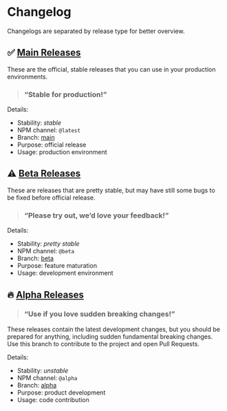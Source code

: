 # Changelog

Changelogs are separated by release type for better overview.

## ✅ [Main Releases][log_main]

These are the official, stable releases that you can use in your production environments.

> ### “Stable for production!”

Details:
- Stability: *stable*
- NPM channel: `@latest`
- Branch: [main][branch_main]
- Purpose: official release
- Usage: production environment

## ⚠️ [Beta Releases][log_beta]

These are releases that are pretty stable, but may have still some bugs to be fixed before official release.

> ### “Please try out, we’d love your feedback!”

Details:
- Stability: *pretty stable*
- NPM channel: `@beta`
- Branch: [beta][branch_beta]
- Purpose: feature maturation
- Usage: development environment

## 🔥 [Alpha Releases][log_alpha]

> ### “Use if you love sudden breaking changes!”

These releases contain the latest development changes, but you should be prepared for anything, including sudden fundamental breaking changes. Use this branch to contribute to the project and open Pull Requests.

Details:
- Stability: *unstable*
- NPM channel: `@alpha`
- Branch: [alpha][branch_alpha]
- Purpose: product development
- Usage: code contribution


[log_main]: https://github.com/mtrezza/parse-server-api-mail-adapter/blob/main/changelogs/CHANGELOG_main.md
[log_beta]: https://github.com/mtrezza/parse-server-api-mail-adapter/blob/beta/changelogs/CHANGELOG_beta.md
[log_alpha]: https://github.com/mtrezza/parse-server-api-mail-adapter/blob/alpha/changelogs/CHANGELOG_alpha.md
[branch_main]: https://github.com/mtrezza/parse-server-api-mail-adapter/tree/main
[branch_beta]: https://github.com/mtrezza/parse-server-api-mail-adapter/tree/beta
[branch_alpha]: https://github.com/mtrezza/parse-server-api-mail-adapter/tree/alpha